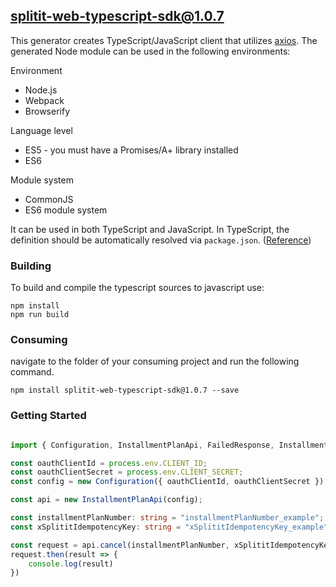 ## splitit-web-typescript-sdk@1.0.7

This generator creates TypeScript/JavaScript client that utilizes [axios](https://github.com/axios/axios). The generated Node module can be used in the following environments:

Environment
* Node.js
* Webpack
* Browserify

Language level
* ES5 - you must have a Promises/A+ library installed
* ES6

Module system
* CommonJS
* ES6 module system

It can be used in both TypeScript and JavaScript. In TypeScript, the definition should be automatically resolved via `package.json`. ([Reference](http://www.typescriptlang.org/docs/handbook/typings-for-npm-packages.html))

### Building

To build and compile the typescript sources to javascript use:
```
npm install
npm run build
```

### Consuming

navigate to the folder of your consuming project and run the following command.

```
npm install splitit-web-typescript-sdk@1.0.7 --save
```

### Getting Started

```typescript

import { Configuration, InstallmentPlanApi, FailedResponse, InstallmentPlanCancelResponse } from "splitit-web-typescript-sdk";

const oauthClientId = process.env.CLIENT_ID;
const oauthClientSecret = process.env.CLIENT_SECRET;
const config = new Configuration({ oauthClientId, oauthClientSecret });

const api = new InstallmentPlanApi(config);

const installmentPlanNumber: string = "installmentPlanNumber_example";
const xSplititIdempotencyKey: string = "xSplititIdempotencyKey_example";

const request = api.cancel(installmentPlanNumber, xSplititIdempotencyKey);
request.then(result => {
    console.log(result)
})

```
